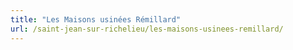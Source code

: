 ```yaml
---
title: "Les Maisons usinées Rémillard"
url: /saint-jean-sur-richelieu/les-maisons-usinees-remillard/
---
```

